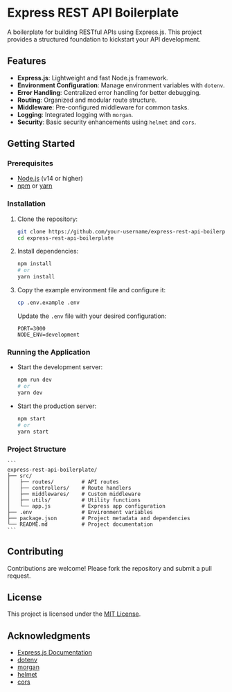 # Express REST API Boilerplate

A boilerplate for building RESTful APIs using Express.js. This project provides a structured foundation to kickstart your API development.

## Features

- **Express.js**: Lightweight and fast Node.js framework.
- **Environment Configuration**: Manage environment variables with `dotenv`.
- **Error Handling**: Centralized error handling for better debugging.
- **Routing**: Organized and modular route structure.
- **Middleware**: Pre-configured middleware for common tasks.
- **Logging**: Integrated logging with `morgan`.
- **Security**: Basic security enhancements using `helmet` and `cors`.

## Getting Started

### Prerequisites

- [Node.js](https://nodejs.org/) (v14 or higher)
- [npm](https://www.npmjs.com/) or [yarn](https://yarnpkg.com/)

### Installation

1. Clone the repository:

   ```bash
   git clone https://github.com/your-username/express-rest-api-boilerplate.git
   cd express-rest-api-boilerplate
   ```

2. Install dependencies:

   ```bash
   npm install
   # or
   yarn install
   ```

3. Copy the example environment file and configure it:

   ```bash
   cp .env.example .env
   ```

   Update the `.env` file with your desired configuration:

   ```env
   PORT=3000
   NODE_ENV=development
   ```

### Running the Application

- Start the development server:

  ```bash
  npm run dev
  # or
  yarn dev
  ```

- Start the production server:

  ```bash
  npm start
  # or
  yarn start
  ```

### Project Structure

    ```
    express-rest-api-boilerplate/
    ├── src/
    │   ├── routes/         # API routes
    │   ├── controllers/    # Route handlers
    │   ├── middlewares/    # Custom middleware
    │   ├── utils/          # Utility functions
    │   └── app.js          # Express app configuration
    ├── .env                # Environment variables
    ├── package.json        # Project metadata and dependencies
    └── README.md           # Project documentation
    ```

## Contributing

Contributions are welcome! Please fork the repository and submit a pull request.

## License

This project is licensed under the [MIT License](LICENSE).

## Acknowledgments

- [Express.js Documentation](https://expressjs.com/)
- [dotenv](https://github.com/motdotla/dotenv)
- [morgan](https://github.com/expressjs/morgan)
- [helmet](https://github.com/helmetjs/helmet)
- [cors](https://github.com/expressjs/cors)
